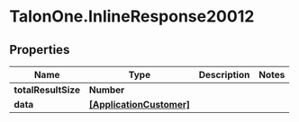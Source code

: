 # TalonOne.InlineResponse20012

## Properties

Name | Type | Description | Notes
------------ | ------------- | ------------- | -------------
**totalResultSize** | **Number** |  | 
**data** | [**[ApplicationCustomer]**](ApplicationCustomer.md) |  | 



